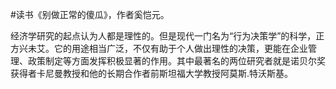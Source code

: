 \#读书《别做正常的傻瓜》，作者奚恺元。

经济学研究的起点认为人都是理性的。但是现代一门名为“行为决策学”的科学，正方兴未艾。它的用途相当广泛，不仅有助于个人做出理性的决策，更能在企业管理、政策制定等方面发挥积极显著的作用。其中最著名的两位研究者就是诺贝尔奖获得者卡尼曼教授和他的长期合作者前斯坦福大学教授阿莫斯.特沃斯基。